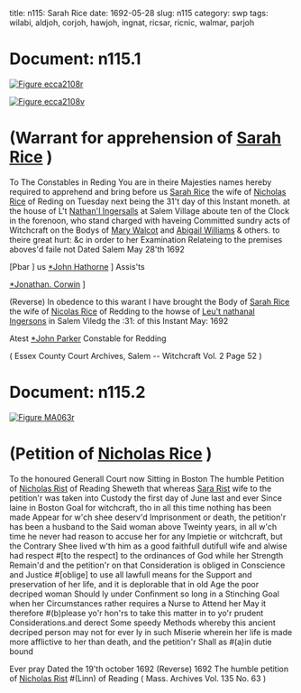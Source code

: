 title: n115: Sarah Rice
date: 1692-05-28
slug: n115
category: swp
tags: wilabi, aldjoh, corjoh, hawjoh, ingnat, ricsar, ricnic, walmar, parjoh




<div markdown class="doc" id="n115.1">

# Document: n115.1



<span markdown class="figure">[![Figure ecca2108r](archives/ecca/thumb/ecca2108r.jpg)](archives/ecca/large/ecca2108r.jpg)</span>



<span markdown class="figure">[![Figure ecca2108v](archives/ecca/thumb/ecca2108v.jpg)](archives/ecca/large/ecca2108v.jpg)</span>


# (Warrant for apprehension of [Sarah Rice](/tag/ricsar.html) )
To The Constables  in Reding 
You are in theire Majesties names hereby required to apprehend and bring before us [Sarah Rice](/tag/ricsar.html) the wife of [Nicholas Rice](/tag/ricnic.html) of Reding on Tuesday next being the 31't day of this Instant moneth. at the house of L't [Nathan'l Ingersalls](/tag/ingnat.html) at Salem Village aboute ten of the Clock in the forenoon, who stand charged with haveing Committed sundry acts of Witchcraft on the Bodys of [Mary Walcot](/tag/walmar.html) and [Abigail Williams](/tag/wilabi.html) & others. to theire great hurt: &c in order to her Examination Relateing to the premises aboves'd faile not Dated Salem May  28'th 1692

[Pbar ] us [*John Hathorne](/tag/hawjoh.html) ] Assis'ts

[*Jonathan. Corwin](/tag/corjoh.html) ]

(Reverse) In obedence to this warant I have brought the Body of [Sarah Rice](/tag/ricsar.html) the wife of [Nicolas Rice](/tag/ricnic.html) of Redding to the howse of [Leu't nathanal Ingersons](/tag/ingnat.html) in Salem Viledg the :31: of this Instant May: 1692

Atest [*John Parker](/tag/parjoh.html) Constable for Redding

( Essex County Court Archives, Salem -- Witchcraft Vol. 2 Page 52 )


</div>



<div markdown class="doc" id="n115.2">

# Document: n115.2



<span markdown class="figure">[![Figure MA063r](archives/MA135/small/MA063r.jpg)](archives/MA135/large/MA063r.jpg)</span>


# (Petition of [Nicholas Rice](/tag/ricnic.html) )
To the honoured Generall Court now Sitting  in Boston 
The humble Petition of [Nicholas Rist](/tag/ricnic.html) of Reading Sheweth that whereas [Sara Rist](/tag/ricsar.html) wife to the petition'r was taken into Custody the first day of June last and ever Since laine in Boston Goal for witchcraft, tho in all this time nothing has been made Appear for w'ch shee deserv'd Imprisonment or death, the petition'r has been a husband to the Said woman above Tweinty years, in all w'ch time he never had reason to accuse her for any Impietie or witchcraft, but the Contrary Shee lived w'th him as a good faithfull dutifull wife and alwise had respect #[to the respect] to the ordinances of God while her Strength Remain'd and the petition'r on that Consideration is obliged in Conscience and Justice #[oblige] to use all lawfull means for the Support and preservation of her life, and it is deplorable that in old Age the poor decriped woman Should ly under Confinment so long in a Stinching Goal when her Circumstances rather requires a Nurse to Attend her May it therefore #(b)please yo'r hon'rs to take this matter in to yo'r prudent Considerations.and derect Some speedy Methods whereby this ancient decriped person may not for ever ly in such Miserie wherein her life is made more afflictive to her than death, and the petition'r Shall as #(a)in dutie bound 

Ever pray 
Dated the 19'th october 1692  (Reverse) 1692 The humble petition of [Nicholas Rist](/tag/ricnic.html) #(Linn) of Reading ( Mass. Archives Vol. 135 No. 63 )

</div>

